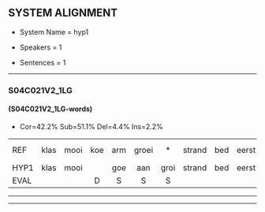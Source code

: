 
## SYSTEM ALIGNMENT

- System Name = hyp1

- Speakers = 1

- Sentences = 1

---

### S04C021V2_1LG

#### (S04C021V2_1LG-words)

- Cor=42.2%	Sub=51.1%	Del=4.4%	Ins=2.2%

|  |  |  |  |  |  |  |  |  |  |  |  |  |  |  |  |  |  |  |  |  |  |  |  |  |  |  |  |  |  |  |  |  |  |  |  |  |  |  |  |  |  |  |  |  |  |
|:--- |:---:|:---:|:---:|:---:|:---:|:---:|:---:|:---:|:---:|:---:|:---:|:---:|:---:|:---:|:---:|:---:|:---:|:---:|:---:|:---:|:---:|:---:|:---:|:---:|:---:|:---:|:---:|:---:|:---:|:---:|:---:|:---:|:---:|:---:|:---:|:---:|:---:|:---:|:---:|:---:|:---:|:---:|:---:|:---:|:---:|
| REF | klas | mooi | koe | arm | groei | * | strand | bed | eerst | voor | draai | * | sjaal | herfst | duur | straat | leeuw | * | clown | hoek | krant | hout | vriend |  | gauw | chips | *(gips) | groen | feest | reis | jas | huis | paard | vijf | muts | nieuw | kind | bang | oog | zacht | schoen | plas | neus | knoop | plank*(plant) |
| HYP1 | klas | mooi |  | goe | aan | groi | strand | bed | eerst | voor | dri | sa | sjaal | herst | dur | straat | leeuw |  | klan | hook | kant | hat | vriend | gaw | schipsgips | bedoel | ik | groen | fest | e | jas | es | vijt | vijf | nit | nieuw | kind | ban | oog | zacht | schoen | plas | neis | knop | plant |
| EVAL |  |  | D | S | S | S |  |  |  |  | S | S |  | S | S |  |  | D | S | S | S | S |  | I | S | S | S |  | S | S |  | S | S |  | S |  |  | S |  |  |  |  | S | S | S |
---

---

